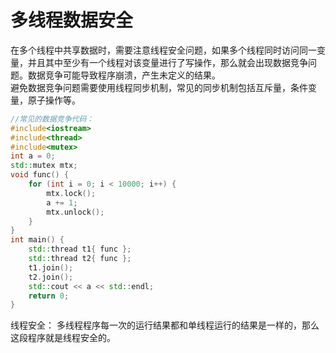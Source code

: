 # 多线程数据安全
在多个线程中共享数据时，需要注意线程安全问题，如果多个线程同时访问同一变量，并且其中至少有一个线程对该变量进行了写操作，那么就会出现数据竞争问题。数据竞争可能导致程序崩溃，产生未定义的结果。    
避免数据竞争问题需要使用线程同步机制，常见的同步机制包括互斥量，条件变量，原子操作等。    
```c++
//常见的数据竞争代码：
#include<iostream>
#include<thread>
#include<mutex>
int a = 0;
std::mutex mtx;
void func() {
	for (int i = 0; i < 10000; i++) {
		mtx.lock();
		a += 1;
		mtx.unlock();
	}
}
int main() {
	std::thread t1{ func };
	std::thread t2{ func };
	t1.join();
	t2.join();
	std::cout << a << std::endl;
	return 0;
}
```
线程安全： 多线程程序每一次的运行结果都和单线程运行的结果是一样的，那么这段程序就是线程安全的。
